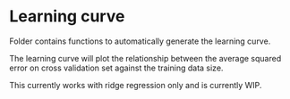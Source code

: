 # Learning curve

Folder contains functions to automatically generate the learning curve.

The learning curve will plot the relationship between the average squared error
on cross validation set against the training data size.

This currently works with ridge regression only and is currently WIP.
